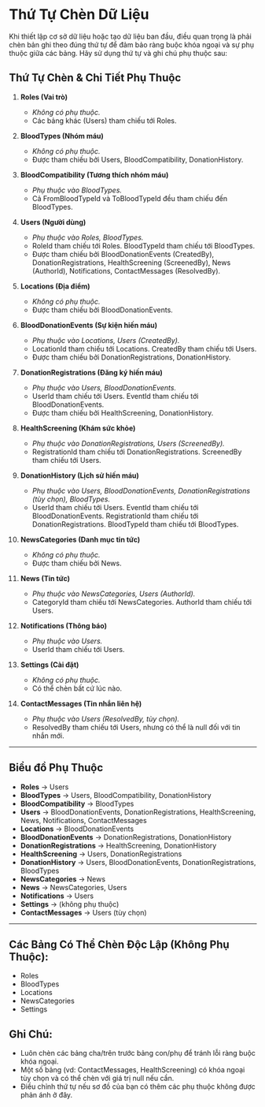 # Thứ Tự Chèn Dữ Liệu

Khi thiết lập cơ sở dữ liệu hoặc tạo dữ liệu ban đầu, điều quan trọng là phải chèn bản ghi theo đúng thứ tự để đảm bảo ràng buộc khóa ngoại và sự phụ thuộc giữa các bảng. Hãy sử dụng thứ tự và ghi chú phụ thuộc sau:

## Thứ Tự Chèn & Chi Tiết Phụ Thuộc

1. **Roles (Vai trò)**  
   - *Không có phụ thuộc.*  
   - Các bảng khác (Users) tham chiếu tới Roles.

2. **BloodTypes (Nhóm máu)**  
   - *Không có phụ thuộc.*  
   - Được tham chiếu bởi Users, BloodCompatibility, DonationHistory.

3. **BloodCompatibility (Tương thích nhóm máu)**  
   - *Phụ thuộc vào BloodTypes.*  
   - Cả FromBloodTypeId và ToBloodTypeId đều tham chiếu đến BloodTypes.

4. **Users (Người dùng)**  
   - *Phụ thuộc vào Roles, BloodTypes.*  
   - RoleId tham chiếu tới Roles. BloodTypeId tham chiếu tới BloodTypes.  
   - Được tham chiếu bởi BloodDonationEvents (CreatedBy), DonationRegistrations, HealthScreening (ScreenedBy), News (AuthorId), Notifications, ContactMessages (ResolvedBy).

5. **Locations (Địa điểm)**  
   - *Không có phụ thuộc.*  
   - Được tham chiếu bởi BloodDonationEvents.

6. **BloodDonationEvents (Sự kiện hiến máu)**  
   - *Phụ thuộc vào Locations, Users (CreatedBy).*  
   - LocationId tham chiếu tới Locations. CreatedBy tham chiếu tới Users.  
   - Được tham chiếu bởi DonationRegistrations, DonationHistory.

7. **DonationRegistrations (Đăng ký hiến máu)**  
   - *Phụ thuộc vào Users, BloodDonationEvents.*  
   - UserId tham chiếu tới Users. EventId tham chiếu tới BloodDonationEvents.  
   - Được tham chiếu bởi HealthScreening, DonationHistory.

8. **HealthScreening (Khám sức khỏe)**  
   - *Phụ thuộc vào DonationRegistrations, Users (ScreenedBy).*  
   - RegistrationId tham chiếu tới DonationRegistrations. ScreenedBy tham chiếu tới Users.

9. **DonationHistory (Lịch sử hiến máu)**  
   - *Phụ thuộc vào Users, BloodDonationEvents, DonationRegistrations (tùy chọn), BloodTypes.*  
   - UserId tham chiếu tới Users. EventId tham chiếu tới BloodDonationEvents. RegistrationId tham chiếu tới DonationRegistrations. BloodTypeId tham chiếu tới BloodTypes.

10. **NewsCategories (Danh mục tin tức)**  
    - *Không có phụ thuộc.*  
    - Được tham chiếu bởi News.

11. **News (Tin tức)**  
    - *Phụ thuộc vào NewsCategories, Users (AuthorId).*  
    - CategoryId tham chiếu tới NewsCategories. AuthorId tham chiếu tới Users.

12. **Notifications (Thông báo)**  
    - *Phụ thuộc vào Users.*  
    - UserId tham chiếu tới Users.

13. **Settings (Cài đặt)**  
    - *Không có phụ thuộc.*  
    - Có thể chèn bất cứ lúc nào.

14. **ContactMessages (Tin nhắn liên hệ)**  
    - *Phụ thuộc vào Users (ResolvedBy, tùy chọn).*  
    - ResolvedBy tham chiếu tới Users, nhưng có thể là null đối với tin nhắn mới.

---

## Biểu đồ Phụ Thuộc

- **Roles** → Users  
- **BloodTypes** → Users, BloodCompatibility, DonationHistory  
- **BloodCompatibility** → BloodTypes  
- **Users** → BloodDonationEvents, DonationRegistrations, HealthScreening, News, Notifications, ContactMessages  
- **Locations** → BloodDonationEvents  
- **BloodDonationEvents** → DonationRegistrations, DonationHistory  
- **DonationRegistrations** → HealthScreening, DonationHistory  
- **HealthScreening** → Users, DonationRegistrations  
- **DonationHistory** → Users, BloodDonationEvents, DonationRegistrations, BloodTypes  
- **NewsCategories** → News  
- **News** → NewsCategories, Users  
- **Notifications** → Users  
- **Settings** → (không phụ thuộc)  
- **ContactMessages** → Users (tùy chọn)

---

## Các Bảng Có Thể Chèn Độc Lập (Không Phụ Thuộc):
- Roles  
- BloodTypes  
- Locations  
- NewsCategories  
- Settings  

## Ghi Chú:
- Luôn chèn các bảng cha/trên trước bảng con/phụ để tránh lỗi ràng buộc khóa ngoại.
- Một số bảng (vd: ContactMessages, HealthScreening) có khóa ngoại tùy chọn và có thể chèn với giá trị null nếu cần.
- Điều chỉnh thứ tự nếu sơ đồ của bạn có thêm các phụ thuộc không được phản ánh ở đây.

